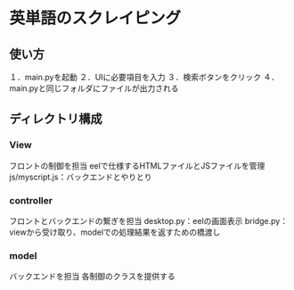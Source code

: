 # 英単語のスクレイピング

## 使い方
１．main.pyを起動
２．UIに必要項目を入力
３．検索ボタンをクリック
４．main.pyと同じフォルダにファイルが出力される

## ディレクトリ構成
### View
フロントの制御を担当
eelで仕様するHTMLファイルとJSファイルを管理
js/myscript.js：バックエンドとやりとり

### controller
フロントとバックエンドの繋ぎを担当
desktop.py：eelの画面表示
bridge.py：viewから受け取り、modelでの処理結果を返すための橋渡し

### model
バックエンドを担当
各制御のクラスを提供する
